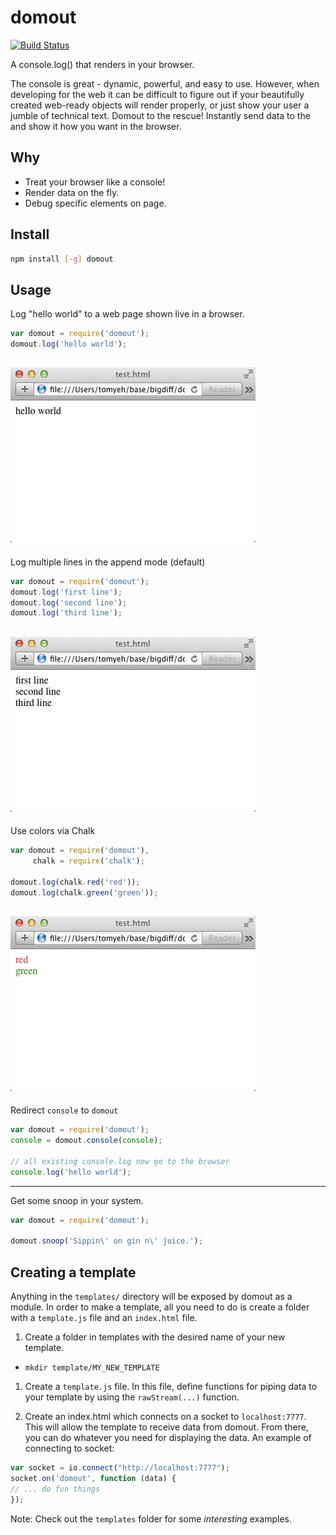 # domout

[![Build Status](https://travis-ci.org/sikuli/domout.svg?branch=tests)](https://travis-ci.org/sikuli/domout)

A console.log() that renders in your browser.

The console is great - dynamic, powerful, and easy to use. However, when
developing for the web it can be difficult to figure out if your beautifully
created web-ready objects will render properly, or just show your user a jumble
of technical text. Domout to the rescue! Instantly send data to the and show
it how you want in the browser.

## Why

- Treat your browser like a console!
- Render data on the fly.
- Debug specific elements on page.

## Install

```sh
npm install [-g] domout
```

## Usage

Log "hello world" to a web page shown live in a browser.

```javascript
var domout = require('domout');
domout.log('hello world');
```
![hello](assets/helloworld.png)
---

Log multiple lines in the append mode (default)

```javascript
var domout = require('domout');
domout.log('first line');
domout.log('second line');
domout.log('third line');
```
![append](assets/append.png)
---

Use colors via Chalk

```javascript
var domout = require('domout'),
     chalk = require('chalk');

domout.log(chalk.red('red'));
domout.log(chalk.green('green'));
```
![chalk](assets/chalk.png)
---

Redirect `console` to `domout`

```javascript
var domout = require('domout');
console = domout.console(console);

// all existing console.log now go to the browser
console.log('hello world');
```
---

Get some snoop in your system.

```javascript
var domout = require('domout');

domout.snoop('Sippin\' on gin n\' juice.');
```

## Creating a template

Anything in the `templates/` directory will be exposed by domout as a module.
In order to make a template, all you need to do is create a folder with a
`template.js` file and an `index.html` file.

1. Create a folder in templates with the desired name of your new template.
  - `mkdir template/MY_NEW_TEMPLATE`

1. Create a `template.js` file. In this file, define functions for piping data
to your template by using the `rawStream(...)` function.

1. Create an index.html which connects  on a socket to `localhost:7777`. This
will allow the template to receive data from domout. From there, you can do
whatever you need for displaying the data. An example of connecting to socket:

  ```javascript
  var socket = io.connect("http://localhost:7777");
  socket.on('domout', function (data) {
  // ... do fun things
  });
  ```

Note: Check out the `templates` folder for some _interesting_ examples.
